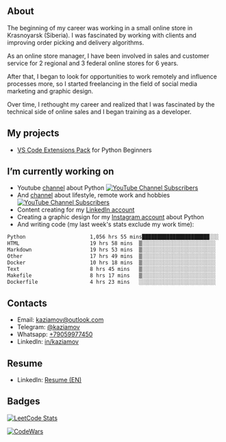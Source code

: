 

<!--### Hi there 👋


**kazyamov/kazyamov** is a ✨ _special_ ✨ repository because its `README.md` (this file) appears on your GitHub profile.

Here are some ideas to get you started:
-->
## About

The beginning of my career was working in a small online store in Krasnoyarsk (Siberia). I was fascinated by working with clients and improving order picking and delivery algorithms.

As an online store manager, I have been involved in sales and customer service for 2 regional and 3 federal online stores for 6 years.

After that, I began to look for opportunities to work remotely and influence processes more, so I started freelancing in the field of social media marketing and graphic design.

Over time, I rethought my career and realized that I was fascinated by the technical side of online sales and I began training as a developer.

## My projects
* [VS Code Extensions Pack](https://marketplace.visualstudio.com/items?itemName=kaziamov.quickstart-python-pack&ssr=false#overview) for Python Beginners


## I’m currently working on
  * Youtube [channel](https://www.youtube.com/channel/UCYspuehThql30psLWg3c-fA/?sub_confirmation=1) about Python [![YouTube Channel Subscribers](https://img.shields.io/youtube/channel/subscribers/UCYspuehThql30psLWg3c-fA)](https://www.youtube.com/channel/UCYspuehThql30psLWg3c-fA/?sub_confirmation=1) 
  * And [channel](https://www.youtube.com/channel/UCYLIThkSR1JmUoxLXtc-S9w/?sub_confirmation=1) about lifestyle, remote work and hobbies [![YouTube Channel Subscribers](https://img.shields.io/youtube/channel/subscribers/UCYLIThkSR1JmUoxLXtc-S9w)](https://www.youtube.com/channel/UCYLIThkSR1JmUoxLXtc-S9w/?sub_confirmation=1) 
  * Content creating  for my [LinkedIn account](https://www.linkedin.com/feed/hashtag/?keywords=kaziamov)
  * Creating a graphic design for my [Instagram account](https://instagram.com/kaziamov_) about Python
  * And writing code (my last week's stats exclude my work time):

<!--START_SECTION:waka-->

```txt
Python                     1,056 hrs 55 mins██████████████████████░░░   87.55 %
HTML                       19 hrs 58 mins  ▒░░░░░░░░░░░░░░░░░░░░░░░░   01.66 %
Markdown                   19 hrs 53 mins  ▒░░░░░░░░░░░░░░░░░░░░░░░░   01.65 %
Other                      17 hrs 49 mins  ▒░░░░░░░░░░░░░░░░░░░░░░░░   01.48 %
Docker                     10 hrs 18 mins  ▒░░░░░░░░░░░░░░░░░░░░░░░░   00.85 %
Text                       8 hrs 45 mins   ▒░░░░░░░░░░░░░░░░░░░░░░░░   00.73 %
Makefile                   8 hrs 17 mins   ▒░░░░░░░░░░░░░░░░░░░░░░░░   00.69 %
Dockerfile                 4 hrs 23 mins   ░░░░░░░░░░░░░░░░░░░░░░░░░   00.36 %
```

<!--END_SECTION:waka-->


<!--
## What I'm planning to do

## I’m currently learning ...

## 👯 I’m looking to collaborate on ...
## 🤔 I’m looking for help with ...
## 💬 Ask me about graphic design, marketing or psychology
## 📫 How to reach me: ...
## 😄 Pronouns: ...
## ⚡ Fun fact: ...
-->

## Contacts
* Email: [kaziamov@outlook.com](mailto:kaziamov@outlook.com)
* Telegram: [@kaziamov](https://t.me/kaziamov)
* Whatsapp: [+79059977450](https://wa.me/79059977450)
* LinkedIn: [in/kaziamov](https://www.linkedin.com/in/kaziamov)

## Resume
* LinkedIn: [Resume (EN)](https://www.linkedin.com/in/kaziamov)


## Badges
[![LeetCode Stats](https://leetcode.card.workers.dev/kaziamov?theme=dark&font=source_code_pro&extension=null)](https://leetcode.com/kaziamov/)

[![CodeWars](https://www.codewars.com/users/kaziamov/badges/large)](https://www.codewars.com/r/N0so6Q)

<!-- ## How is it going? Very well... -->

